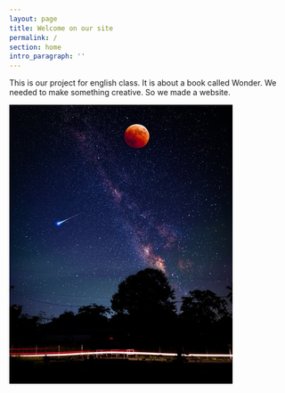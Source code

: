```yaml
---
layout: page
title: Welcome on our site
permalink: /
section: home
intro_paragraph: ''
---
```

This is our project for english class. It is about a book called Wonder. We needed to make something creative.  So we made a website.

![](/assets/img/uploads/88.jpeg)
